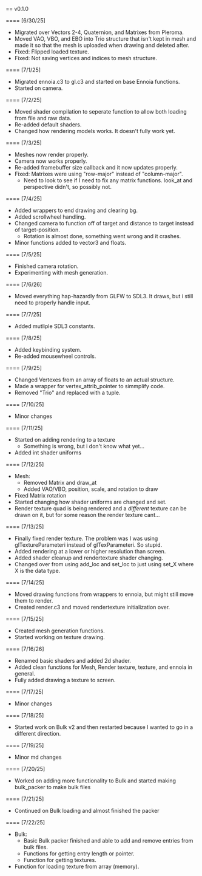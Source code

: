
== v0.1.0

==== [6/30/25]
- Migrated over Vectors 2-4, Quaternion, and Matrixes from Pleroma.
- Moved VAO, VBO, and EBO into Trio structure that isn't kept in mesh and made it so that the mesh is uploaded when drawing and deleted after.
- Fixed: Flipped loaded texture.
- Fixed: Not saving vertices and indices to mesh structure.

==== [7/1/25]
- Migrated ennoia.c3 to gl.c3 and started on base Ennoia functions.
- Started on camera.

==== [7/2/25]
- Moved shader compilation to seperate function to allow both loading from file and raw data.
- Re-added default shaders.
- Changed how rendering models works. It doesn't fully work yet.

==== [7/3/25]
- Meshes now render properly.
- Camera now works properly.
- Re-added framebuffer size callback and it now updates properly.
- Fixed: Matrixes were using "row-major" instead of "column-major".
  - Need to look to see if I need to fix any matrix functions. look_at and perspective didn't, so possibly not.

==== [7/4/25]
- Added wrappers to end drawing and clearing bg.
- Added scrollwheel handling.
- Changed camera to function off of target and distance to target instead of target-position.
  - Rotation is almost done, something went wrong and it crashes.
- Minor functions added to vector3 and floats.

==== [7/5/25]
- Finished camera rotation.
- Experimenting with mesh generation.

==== [7/6/26]
- Moved everything hap-hazardly from GLFW to SDL3. It draws, but i still need to properly handle input.

==== [7/7/25]
- Added mutliple SDL3 constants.

==== [7/8/25]
- Added keybinding system.
- Re-added mousewheel controls.

==== [7/9/25]
- Changed Vertexes from an array of floats to an actual structure.
- Made a wrapper for vertex_attrib_pointer to simmplify code.
- Removed "Trio" and replaced with a tuple.

==== [7/10/25]
- Minor changes

==== [7/11/25]
- Started on adding rendering to a texture
  - Something is wrong, but i don't know what yet...
- Added int shader uniforms

==== [7/12/25]
- Mesh:
  - Removed Matrix and draw_at
  - Added VAO/VBO, position, scale, and rotation to draw
- Fixed Matrix rotation
- Started changing how shader uniforms are changed and set.
- Render texture quad is being rendered and a *different* texture can be drawn on it, but for some reason the render texture cant...

==== [7/13/25]
- Finally fixed render texture. The problem was I was using glTextureParameteri instead of glTexParameteri. So stupid.
- Added rendering at a lower or higher resolution than screen.
- Added shader cleanup and rendertexture shader changing.
- Changed over from using add_loc and set_loc to just using set_X where X is the data type.

==== [7/14/25]
- Moved drawing functions from wrappers to ennoia, but might still move them to render.
- Created render.c3 and moved rendertexture initialization over.

==== [7/15/25]
- Created mesh generation functions.
- Started working on texture drawing.

==== [7/16/26]
- Renamed basic shaders and added 2d shader.
- Added clean functions for Mesh, Render texture, texture, and ennoia in general.
- Fully added drawing a texture to screen.

==== [7/17/25]
- Minor changes

==== [7/18/25]
- Started work on Bulk v2 and then restarted because I wanted to go in a different direction.

==== [7/19/25]
- Minor md changes

==== [7/20/25]
- Worked on adding more functionality to Bulk and started making bulk_packer to make bulk files

==== [7/21/25]
- Continued on Bulk loading and almost finished the packer

==== [7/22/25]
- Bulk:
  - Basic Bulk packer finished and able to add and remove entries from bulk files.
  - Functions for getting entry length or pointer.
  - Function for getting textures.
- Function for loading texture from array (memory).

